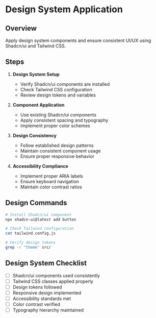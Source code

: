# Design System Application

## Overview
Apply design system components and ensure consistent UI/UX using Shadcn/ui and Tailwind CSS.

## Steps
1. **Design System Setup**
   - Verify Shadcn/ui components are installed
   - Check Tailwind CSS configuration
   - Review design tokens and variables

2. **Component Application**
   - Use existing Shadcn/ui components
   - Apply consistent spacing and typography
   - Implement proper color schemes

3. **Design Consistency**
   - Follow established design patterns
   - Maintain consistent component usage
   - Ensure proper responsive behavior

4. **Accessibility Compliance**
   - Implement proper ARIA labels
   - Ensure keyboard navigation
   - Maintain color contrast ratios

## Design Commands
```bash
# Install Shadcn/ui component
npx shadcn-ui@latest add button

# Check Tailwind configuration
cat tailwind.config.js

# Verify design tokens
grep -r "theme" src/
```

## Design System Checklist
- [ ] Shadcn/ui components used consistently
- [ ] Tailwind CSS classes applied properly
- [ ] Design tokens followed
- [ ] Responsive design implemented
- [ ] Accessibility standards met
- [ ] Color contrast verified
- [ ] Typography hierarchy maintained
